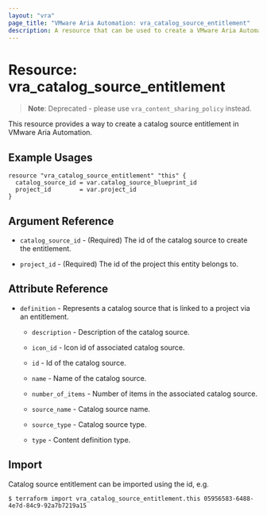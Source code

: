 ```yaml
---
layout: "vra"
page_title: "VMware Aria Automation: vra_catalog_source_entitlement"
description: A resource that can be used to create a VMware Aria Automation catalog source entitlement.
---
```


# Resource: vra_catalog_source_entitlement

> **Note**:  Deprecated - please use `vra_content_sharing_policy` instead.

This resource provides a way to create a catalog source entitlement in VMware Aria Automation.

## Example Usages

```hcl
resource "vra_catalog_source_entitlement" "this" {
  catalog_source_id = var.catalog_source_blueprint_id
  project_id        = var.project_id
}
```

## Argument Reference

* `catalog_source_id` - (Required) The id of the catalog source to create the entitlement.

* `project_id` - (Required) The id of the project this entity belongs to.

## Attribute Reference

* `definition` - Represents a catalog source that is linked to a project via an entitlement.

  * `description` - Description of the catalog source.

  * `icon_id` - Icon id of associated catalog source.

  * `id` - Id of the catalog source.

  * `name` - Name of the catalog source.

  * `number_of_items` - Number of items in the associated catalog source.

  * `source_name` - Catalog source name.

  * `source_type` - Catalog source type.

  * `type` - Content definition type.

## Import

Catalog source entitlement can be imported using the id, e.g.

`$ terraform import vra_catalog_source_entitlement.this 05956583-6488-4e7d-84c9-92a7b7219a15`
